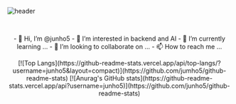 
![header](https://capsule-render.vercel.app/api?type=waving&color=auto&height=300&section=header&text=welcome&fontSize=90&animation=fadeIn&fontAlignY=38&desc=Junho.OH's%20GitHub%20Profile&descAlignY=51&descAlign=62)

<br>

<p align="center">
  - 👋 Hi, I’m @junho5 
  - 👀 I’m interested in backend and AI 
  - 🌱 I’m currently learning ... 
  - 💞️ I’m looking to collaborate on ... 
  - 📫 How to reach me ...
</p>

<div align="center">
[![Top Langs](https://github-readme-stats.vercel.app/api/top-langs/?username=junho5&layout=compact)](https://github.com/jumho5/github-readme-stats)
[![Anurag's GitHub stats](https://github-readme-stats.vercel.app/api?username=junho5)](https://github.com/junho5/github-readme-stats)
</div>




